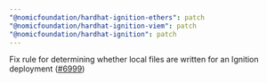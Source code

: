 ```yaml
---
"@nomicfoundation/hardhat-ignition-ethers": patch
"@nomicfoundation/hardhat-ignition-viem": patch
"@nomicfoundation/hardhat-ignition": patch
---
```


Fix rule for determining whether local files are written for an Ignition deployment ([#6999](https://github.com/NomicFoundation/hardhat/issues/6999))
